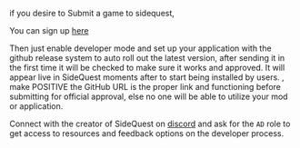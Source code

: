 if you desire to Submit a game to sidequest,

You can sign up [here](https://sidequestvr.com/#/sign-up)

Then just enable developer mode and set up your application with the github release system to auto roll out the latest version, after sending it in the first time it will be checked to make sure it works and approved. It will appear live in SideQuest moments after to start being installed by users. , make POSITIVE the GitHub URL is the proper link and functioning before submitting for official approval, else no one will be able to utilize your mod or application.


Connect with the creator of SideQuest on [discord](https://discord.gg/hzCf9Vj) and ask for the `AD` role to get access to resources and feedback options on the developer process. 